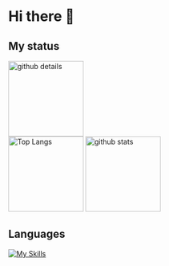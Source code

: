 # Hi there 👋
<h2 align="left">My status </h2>
  
<p align="left"> 
  <img alt="github details" height="150px" src="http://github-profile-summary-cards.vercel.app/api/cards/profile-details?username=ryoiida0306&theme=tokyonight" />
  <br />
  <img alt="Top Langs" height="150px" src="https://github-readme-stats.vercel.app/api/top-langs/?username=ryoiida0306&layout=compact&count_private=true&show_icons=true&theme=tokyonight" />
  <img alt="github stats" height="150px" src="https://github-readme-stats.vercel.app/api?username=ryoiida0306&count_private=true&show_icons=true&show_icons=true&theme=tokyonight" />
</p>

<h2 align="left">Languages</h2>

[![My Skills](https://skillicons.dev/icons?i=java,py,cpp,html,js,css,ts,dart,flask,nodejs,npm,react,postman,flask,nextjs,ai,docker,emacs,ubuntu,linux,windows)](https://skillicons.dev)

<!--
**ryoiida0306/ryoiida0306** is a ✨ _special_ ✨ repository because its `README.md` (this file) appears on your GitHub profile.

Here are some ideas to get you started:

- 🔭 I’m currently working on ...
- 🌱 I’m currently learning ...
- 👯 I’m looking to collaborate on ...
- 🤔 I’m looking for help with ...
- 💬 Ask me about ...
- 📫 How to reach me: ...
- 😄 Pronouns: ...
- ⚡ Fun fact: ...
-->
